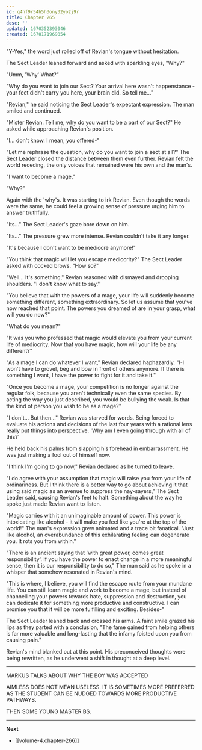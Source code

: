 ```yaml
---
id: q4hf9r54h5h3ony32yo2j9r
title: Chapter 265
desc: ''
updated: 1670352393046
created: 1670171969854
---
```


"Y-Yes," the word just rolled off of Revian's tongue without hesitation.

The Sect Leader leaned forward and asked with sparkling eyes, "Why?"

"Umm, 'Why' What?"

"Why do you want to join our Sect? Your arrival here wasn't happenstance - your feet didn't carry you here, your brain did. So tell me..."

"Revian," he said noticing the Sect Leader's expectant expression. The man smiled and continued.

"Mister Revian. Tell me, why do you want to be a part of our Sect?" He asked while approaching Revian's position.

"I... don't know. I mean, you offered-"

"Let me rephrase the question, why do you want to join a sect at all?" The Sect Leader closed the distance between them even further. Revian felt the world receding, the only voices that remained were his own and the man's.

"I want to become a mage,"

"Why?"

Again with the 'why's. It was starting to irk Revian. Even though the words were the same, he could feel a growing sense of pressure urging him to answer truthfully.

"Its..." The Sect Leader's gaze bore down on him.

"Its..." The pressure grew more intense. Revian couldn't take it any longer.

"It's because I don't want to be mediocre anymore!"

"You think that magic will let you escape mediocrity?" The Sect Leader asked with cocked brows. "How so?"

"Well... It's something," Revian reasoned with dismayed and drooping shoulders. "I don't know what to say."

"You believe that with the powers of a mage, your life will suddenly become something different, something extraordinary. So let us assume that you've now reached that point. The powers you dreamed of are in your grasp, what will you do now?"

"What do you mean?"

"It was you who professed that magic would elevate you from your current life of mediocrity. Now that you have magic, how will your life be any different?"

"As a mage I can do whatever I want," Revian declared haphazardly. "I-I won't have to grovel, beg and bow in front of others anymore. If there is something I want, I have the power to fight for it and take it."

"Once you become a mage, your competition is no longer against the regular folk, because you aren't technically even the same species. By acting the way you just described, you would be bullying the weak. Is that the kind of person you wish to be as a mage?"

"I don't... But then..." Revian was starved for words. Being forced to evaluate his actions and decisions of the last four years with a rational lens really put things into perspective. 'Why am I even going through with all of this?'

He held back his palms from slapping his forehead in embarrassment. He was just making a fool out of himself now.

"I think I'm going to go now," Revian declared as he turned to leave.

"I do agree with your assumption that magic will raise you from your life of ordinariness. But I think there is a better way to go about achieving it that using said magic as an avenue to suppress the nay-sayers," The Sect Leader said, causing Revian's feet to halt. Something about the way he spoke just made Revian want to listen.

"Magic carries with it an unimaginable amount of power. This power is intoxicating like alcohol - it will make you feel like you're at the top of the world!" The man's expression grew animated and a trace bit fanatical. "Just like alcohol, an overabundance of this exhilarating feeling can degenerate you. It rots you from within."

"There is an ancient saying that 'with great power, comes great responsibility'. If you have the power to enact change in a more meaningful sense, then it is our responsibility to do so," The man said as he spoke in a whisper that somehow resonated in Revian's mind.

"This is where, I believe, you will find the escape route from your mundane life. You can still learn magic and work to become a mage, but instead of channelling your powers towards hate, suppression and destruction, you can dedicate it for something more productive and constructive. I can promise you that it will be more fulfilling and exciting. Besides-"

The Sect Leader leaned back and crossed his arms. A faint smile grazed his lips as they parted with a conclusion, "The fame gained from helping others is far more valuable and long-lasting that the infamy foisted upon you from causing pain."

Revian's mind blanked out at this point. His preconceived thoughts were being rewritten, as he underwent a shift in thought at a deep level.

____

MARKUS TALKS ABOUT WHY THE BOY WAS ACCEPTED

AIMLESS DOES NOT MEAN USELESS. IT IS SOMETIMES MORE PREFERRED AS THE STUDENT CAN BE NUDGED TOWARDS MORE PRODUCTIVE PATHWAYS.

THEN SOME YOUNG MASTER BS.

____

**Next**
* [[volume-4.chapter-266]]